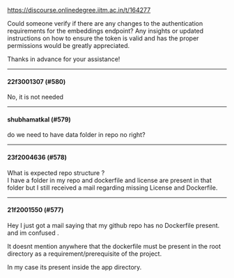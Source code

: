 https://discourse.onlinedegree.iitm.ac.in/t/164277

Could someone verify if there are any changes to the authentication requirements for the embeddings endpoint? Any insights or updated instructions on how to ensure the token is valid and has the proper permissions would be greatly appreciated.</p>
<p>Thanks in advance for your assistance!</p><hr>

<h4>22f3001307 (#580)</h4>
<p>No, it is not needed</p><hr>

<h4>shubhamatkal (#579)</h4>
<p>do we need to have data folder in repo no right?</p><hr>

<h4>23f2004636 (#578)</h4>
<p>What is expected repo structure ?<br/>
I have a folder in my repo and dockerfile and license are present in that folder but I still received a mail regarding missing License and Dockerfile.</p><hr>

<h4>21f2001550 (#577)</h4>
<p>Hey I just got a mail saying that my github repo has no Dockerfile present. and im confused .</p>
<p>It doesnt mention anywhere that the dockerfile must be present in the root directory as a requirement/prerequisite of the project.</p>
<p>In my case its present inside the app directory.